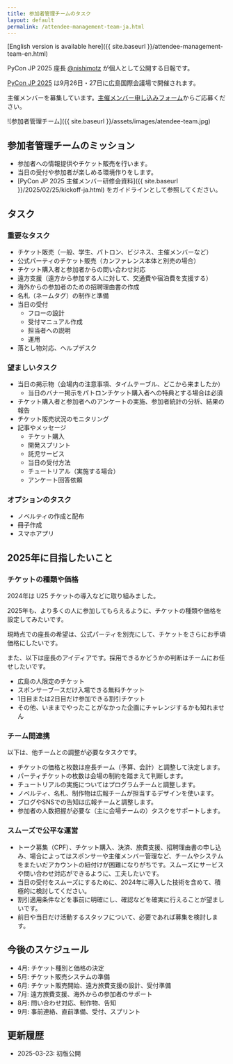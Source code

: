 ```yaml
---
title: 参加者管理チームのタスク
layout: default
permalink: /attendee-management-team-ja.html
---
```


[English version is available here]({{ site.baseurl }}/attendee-management-team-en.html)

PyCon JP 2025 座長 [@nishimotz](https://d.nishimotz.com/aboutme) が個人として公開する日報です。

[PyCon JP 2025](https://2025.pycon.jp/) は9月26日・27日に広島国際会議場で開催されます。

主催メンバーを募集しています。[主催メンバー申し込みフォーム](https://forms.gle/7irqYKhZVj7AY7LfA)からご応募ください。

<div class="image-center">
![参加者管理チーム]({{ site.baseurl }}/assets/images/atendee-team.jpg)
</div>

## 参加者管理チームのミッション

- 参加者への情報提供やチケット販売を行います。
- 当日の受付や参加者が楽しめる環境作りをします。
- [PyCon JP 2025 主催メンバー研修会資料]({{ site.baseurl }}/2025/02/25/kickoff-ja.html) をガイドラインとして参照してください。

## タスク

### 重要なタスク

- チケット販売（一般、学生、パトロン、ビジネス、主催メンバーなど）
- 公式パーティのチケット販売（カンファレンス本体と別売の場合）
- チケット購入者と参加者からの問い合わせ対応
- 遠方支援（遠方から参加する人に対して、交通費や宿泊費を支援する）
- 海外からの参加者のための招聘理由書の作成
- 名札（ネームタグ）の制作と準備
- 当日の受付
  - フローの設計
  - 受付マニュアル作成
  - 担当者への説明
  - 運用
- 落とし物対応、ヘルプデスク

### 望ましいタスク

- 当日の掲示物（会場内の注意事項、タイムテーブル、どこから来ましたか）
  - 当日のバナー掲示をパトロンチケット購入者への特典とする場合は必須
- チケット購入者と参加者へのアンケートの実施、参加者統計の分析、結果の報告
- チケット販売状況のモニタリング
- 記事やメッセージ
  - チケット購入
  - 開発スプリント
  - 託児サービス
  - 当日の受付方法
  - チュートリアル（実施する場合）
  - アンケート回答依頼

### オプションのタスク

- ノベルティの作成と配布
- 冊子作成
- スマホアプリ

## 2025年に目指したいこと

### チケットの種類や価格

2024年は U25 チケットの導入などに取り組みました。

2025年も、より多くの人に参加してもらえるように、チケットの種類や価格を設定してみたいです。

現時点での座長の希望は、公式パーティを別売にして、チケットをさらにお手頃価格にしたいです。

また、以下は座長のアイディアです。採用できるかどうかの判断はチームにお任せしたいです。

- 広島の人限定のチケット
- スポンサーブースだけ入場できる無料チケット
- 1日目または2日目だけ参加できる割引チケット
- その他、いままでやったことがなかった企画にチャレンジするかも知れません

### チーム間連携

以下は、他チームとの調整が必要なタスクです。

- チケットの価格と枚数は座長チーム（予算、会計）と調整して決定します。
- パーティチケットの枚数は会場の制約を踏まえて判断します。
- チュートリアルの実施についてはプログラムチームと調整します。
- ノベルティ、名札、制作物は広報チームが担当するデザインを使います。
- ブログやSNSでの告知は広報チームと調整します。
- 参加者の人数把握が必要な（主に会場チームの）タスクをサポートします。

### スムーズで公平な運営

- トーク募集（CPF）、チケット購入、決済、旅費支援、招聘理由書の申し込み、場合によってはスポンサーや主催メンバー管理など、チームやシステムをまたいだアカウントの紐付けが困難になりがちです。スムーズにサービスや問い合わせ対応ができるように、工夫したいです。
- 当日の受付をスムーズにするために、2024年に導入した技術を含めて、積極的に検討してください。
- 割引適用条件などを事前に明確にし、確認などを確実に行えることが望ましいです。
- 前日や当日だけ活動するスタッフについて、必要であれば募集を検討します。

## 今後のスケジュール

- 4月: チケット種別と価格の決定
- 5月: チケット販売システムの準備
- 6月: チケット販売開始、遠方旅費支援の設計、受付準備
- 7月: 遠方旅費支援、海外からの参加者のサポート
- 8月: 問い合わせ対応、制作物、告知
- 9月: 事前連絡、直前準備、受付、スプリント

## 更新履歴

- 2025-03-23: 初版公開
